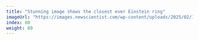 ```yaml
---
title: "Stunning image shows the closest ever Einstein ring"
imageUrl: "https://images.newscientist.com/wp-content/uploads/2025/02/10095727/SEI_239317117.jpg?width=788"
index: 80
weight: 80
---
```

